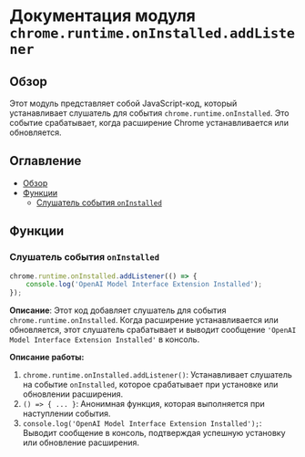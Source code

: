 # Документация модуля `chrome.runtime.onInstalled.addListener`

## Обзор

Этот модуль представляет собой JavaScript-код, который устанавливает слушатель для события `chrome.runtime.onInstalled`. Это событие срабатывает, когда расширение Chrome устанавливается или обновляется.

## Оглавление

-   [Обзор](#обзор)
-   [Функции](#функции)
    -   [Слушатель события `onInstalled`](#слушатель-события-oninstalled)

## Функции

### Слушатель события `onInstalled`

```javascript
chrome.runtime.onInstalled.addListener(() => {
    console.log('OpenAI Model Interface Extension Installed');
});
```

**Описание**: Этот код добавляет слушатель для события `chrome.runtime.onInstalled`. Когда расширение устанавливается или обновляется, этот слушатель срабатывает и выводит сообщение `'OpenAI Model Interface Extension Installed'` в консоль.

**Описание работы:**

1.  `chrome.runtime.onInstalled.addListener()`: Устанавливает слушатель на событие `onInstalled`, которое срабатывает при установке или обновлении расширения.
2.  `() => { ... }`: Анонимная функция, которая выполняется при наступлении события.
3.  `console.log('OpenAI Model Interface Extension Installed');`: Выводит сообщение в консоль, подтверждая успешную установку или обновление расширения.